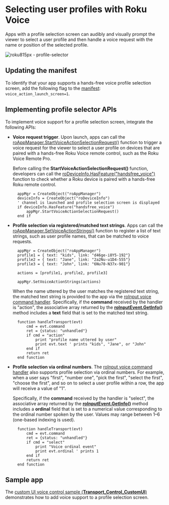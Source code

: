 Selecting user profiles with Roku Voice
=======================================

Apps with a profile selection screen can audibly and visually prompt the viewer to select a user profile and then handle a voice request with the name or position of the selected profile.

![roku815px - profile-selector](https://image.roku.com/ZHZscHItMTc2/profile-selector-800.jpg)

Updating the manifest
---------------------

To identify that your app supports a hands-free voice profile selection screen, add the following flag to the [manifest](/docs/developer-program/getting-started/architecture/channel-manifest.md): `voice_action_launch_screen=1`.

Implementing profile selector APIs
----------------------------------

To implement voice support for a profile selection screen, integrate the following APIs:

*   **Voice request trigger**. Upon launch, apps can call the [roAppManager.StartVoiceActionSelectionRequest()](/docs/references/brightscript/interfaces/ifappmanager.md#startvoiceactionselectionrequest-as-void) function to trigger a voice request for the viewer to select a user profile on devices that are paired with a hands-free Roku Voice remote control, such as the Roku Voice Remote Pro.
    
    Before calling the **StartVoiceActionSelectionRequest()** function, developers can call the [roDeviceInfo.HasFeature("handsfree\_voice")](/docs/references/brightscript/interfaces/ifdeviceinfo.md#hasfeaturefeature-as-string-as-boolean) function to check whether a Roku device is paired with a hands-free Roku remote control.
    
          appMgr = CreateObject("roAppManager")
          deviceInfo = CreateObject("roDeviceInfo")
          ' channel is launched and profile selection screen is displayed
          if deviceInfo.HasFeature("handsfree_voice")
              appMgr.StartVoiceActionSelectionRequest()
          end if
        
    

*   **Profile selection via registered/matched text strings**. Apps can call the [roAppManager.SetVoiceActionStrings()](/docs/references/brightscript/interfaces/ifappmanager.md#setvoiceactionstringsactions-as-object-as-void) function to register a list of text strings, such as user profile names, that can be matched to voice requests.
    
          appMgr = CreateObject("roAppManager")
          profile1 = { text: "kids", link: "d46ge-i8Y5-192"}
          profile2 = { text: "Jane", link: "2a2Nu-u1D4-555"}
          profile3 = { text: "John", link: "6Nu70-N37x-901"}
        
          actions = [profile1, profile2, profile3]
        
          appMgr.SetVoiceActionStrings(actions)
        
    
    When the name uttered by the user matches the registered text string, the matched text string is provided to the app via the [roInput voice command handler](/docs/references/brightscript/interfaces/ifinput.md#eventresponseroassociativearray-aa-as-boolean). Specifically, if the **command** received by the handler is "action", the associative array returned by the [**roInputEvent.GetInfo()**](/docs/references/brightscript/events/roinputevent.md#getinfo-as-object) method includes a **text** field that is set to the matched text string.
    
          function handleTransport(evt)
              cmd = evt.command
              ret = {status: "unhandled"}
              if cmd = "action"
                  print "profile name uttered by user"
                  print evt.text ' prints "kids", "Jane", or "John"
              end if
              return ret
          end function
        
    

*   **Profile selection via ordinal numbers**. The [roInput voice command handler](/docs/references/brightscript/interfaces/ifinput.md#eventresponseroassociativearray-aa-as-boolean) also supports profile selection via ordinal numbers. For example, when a user says "first", "number one", "pick the first", "select the first", "choose the first", and so on to select a user profile within a row, the app will receive a value of "1".
    
    Specifically, if the **command** received by the handler is "select", the associative array returned by the [**roInputEvent.GetInfo()**](/docs/references/brightscript/events/roinputevent.md#getinfo-as-object) method includes a **ordinal** field that is set to a numerical value corresponding to the ordinal number spoken by the user. Values may range between 1–6 (one-based indexing is used).
    
          function handleTransport(evt)
              cmd = evt.command
              ret = {status: "unhandled"}
              if cmd = "select"
                  print "Voice ordinal event"
                  print evt.ordinal ' prints 1
              end if
              return ret
          end function
        
    

Sample app
----------

The [custom UI voice control sample (**Transport\_Control\_CustomUI**)](https://github.com/rokudev/transport-control) demonstrates how to add voice support to a profile selection screen.